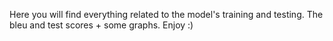 Here you will find everything related to the model's training and testing. The bleu and test scores + some graphs.
Enjoy :)
